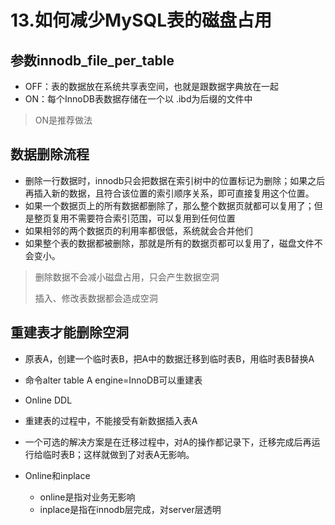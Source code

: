 # 13.如何减少MySQL表的磁盘占用


## 参数innodb_file_per_table

* OFF：表的数据放在系统共享表空间，也就是跟数据字典放在一起
* ON：每个InnoDB表数据存储在一个以 .ibd为后缀的文件中

> ON是推荐做法

## 数据删除流程

* 删除一行数据时，innodb只会把数据在索引树中的位置标记为删除；如果之后再插入新的数据，且符合该位置的索引顺序关系，即可直接复用这个位置。
* 如果一个数据页上的所有数据都删除了，那么整个数据页就都可以复用了；但是整页复用不需要符合索引范围，可以复用到任何位置
* 如果相邻的两个数据页的利用率都很低，系统就会合并他们
* 如果整个表的数据都被删除，那就是所有的数据页都可以复用了，磁盘文件不会变小。

> 删除数据不会减小磁盘占用，只会产生数据空洞
>
> 插入、修改表数据都会造成空洞

## 重建表才能删除空洞

* 原表A，创建一个临时表B，把A中的数据迁移到临时表B，用临时表B替换A
* 命令alter table A engine=InnoDB可以重建表
* Online DDL
* 重建表的过程中，不能接受有新数据插入表A
* 一个可选的解决方案是在迁移过程中，对A的操作都记录下，迁移完成后再运行给临时表B；这样就做到了对表A无影响。

* Online和inplace

  * online是指对业务无影响
  * inplace是指在innodb层完成，对server层透明
